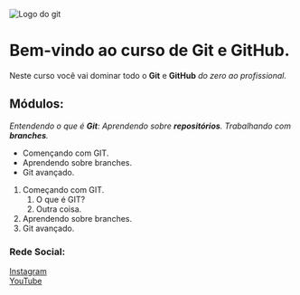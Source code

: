 ![Logo do git](https://logosmarcas.net/wp-content/uploads/2020/12/GitHub-Logo-650x366.png)

# Bem-vindo ao curso de Git e GitHub.
Neste curso você vai dominar todo o **Git** e **GitHub** _do zero ao profissional._

## Módulos:
_Entendendo o que é **Git**: Aprendendo sobre **repositórios**. Trabalhando com **branches**._
* Començando com GIT.
* Aprendendo sobre branches.
* Git avançado.

1. Começando com GIT.
	1. O que é GIT?
    2. Outra coisa.
2. Aprendendo sobre branches.
3. Git avançado.

### Rede Social:
[Instagram](https://instagram.com/tiberiope)
<br>
[YouTube](https://www.youtube.com/channel/UCgQL93l8tDdWPBlQMC3s69Q)